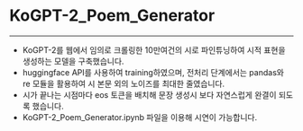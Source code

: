 # KoGPT-2_Poem_Generator
---
- KoGPT-2를 웹에서 임의로 크롤링한 10만여건의 시로 파인튜닝하여 시적 표현을 생성하는 모델을 구축했습니다.
- huggingface API를 사용하여 training하였으며, 전처리 단계에서는 pandas와 re 모듈을 활용하여 시 본문 외의 노이즈를 최대한 줄였습니다.
- 시가 끝나는 시점마다 eos 토큰을 배치해 문장 생성시 보다 자연스럽게 완결이 되도록 했습니다.
- KoGPT-2_Poem_Generator.ipynb 파일을 이용해 시연이 가능합니다.
